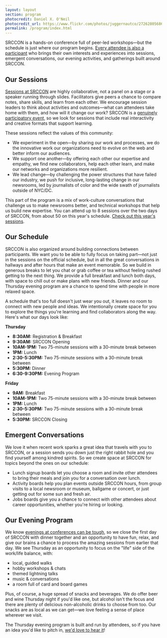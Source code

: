 ```yaml
---
layout: layout
section: program
photocredit: Daniel X. O'Neil
photocredit_url: https://www.flickr.com/photos/juggernautco/27262805686/
permalink: /program/index.html
---
```


SRCCON is a hands-on conference full of peer-led workshops—but the schedule is just where our program begins. [Every attendee is also a participant](/participation) who brings their own interests and experiences into sessions, emergent conversations, our evening activities, and gatherings built around SRCCON.

## Our Sessions
[Sessions at SRCCON](/sessions) are highly collaborative, not a panel on a stage or a speaker running through slides. Facilitators give peers a chance to compare notes, share skills, and learn from each other. We encourage session leaders to think about activities and outcomes—what can attendees take home with them, and how will it change our work? SRCCON is a [genuinely participatory event](/participation), so we look for sessions that include real interactivity and creative formats that support learning.

These sessions reflect the values of this community:

* We experiment in the open—by sharing our work and processes, we do the innovative work our organizations need to evolve on the web and better inform our audiences.
* We support one another—by offering each other our expertise and empathy, we find new collaborators, help each other learn, and make our networks and organizations more resilient.
* We lead change—by challenging the power structures that have failed our industry, we push for inclusive, long-lasting change in our newsrooms, led by journalists of color and the wide swath of journalists outside of NYC/DC.

This part of the program is a mix of work-culture conversations that challenge us to make newsrooms better, and technical workshops that help us build new expertise. You can attend up to 8 sessions over the two days of SRCCON, from about 50 on this year's schedule. [Check out this year's sessions](/sessions).

## Our Schedule
SRCCON is also organized around building connections between participants. We want you to be able to fully focus on taking part—not just in the sessions on the official schedule, but in all the great conversations in hallways and after hours that make an event memorable. So we build in generous breaks to let you chat or grab coffee or tea without feeling rushed getting to the next thing. We provide a full breakfast and lunch both days, with space to chill out or make plans with new friends. Dinner and our Thursday evening program are a chance to spend time with people in more relaxed space.

A schedule that's too full doesn't just wear you out, it leaves no room to connect with new people and ideas. We intentionally create space for you to explore the things you're learning and find collaborators along the way. Here's what our days look like:

**Thursday**

* **8:30AM:** Registration & Breakfast
* **9:30AM:** SRCCON Opening
* **10AM-1PM:** Two 75-minute sessions with a 30-minute break between
* **1PM:** Lunch
* **2:30-5:30PM:** Two 75-minute sessions with a 30-minute break between
* **5:30PM:** Dinner
* **6:30-9:30PM:** Evening Program

**Friday**

* **9AM:** Breakfast
* **10AM-1PM:** Two 75-minute sessions with a 30-minute break between
* **1PM:** Lunch
* **2:30-5:30PM:** Two 75-minute sessions with a 30-minute break between
* **5:30PM:** SRCCON Closing

## Emergent Conversations
We love it when recent work sparks a great idea that travels with you to SRCCON, or a session sends you down just the right rabbit hole and you find yourself among kindred spirits. So we create space at SRCCON for topics beyond the ones on our schedule:

* Lunch signup boards let you choose a room and invite other attendees to bring their meals and join you for a conversation over lunch.
* Activity boards help you plan events outside SRCCON hours, from group visits to a local newsroom or museum, ballgame or concert, or just getting out for some sun and fresh air.
* Jobs boards give you a chance to connect with other attendees about career opportunities, whether you're hiring or looking.

## Our Evening Program
We know [evenings at conferences can be tough](https://opennews.org/blog/srccon-thursday/), so we close the first day of SRCCON with dinner together and an opportunity to have fun, relax, and give our brains a chance to process the amazing sessions from earlier that day. We see Thursday as an opportunity to focus on the "life" side of the work/life balance, with:

* local, guided walks
* hobby workshops & chats
* themed lightning talks
* music & conversations
* a room full of card and board games

Plus, of course, a huge spread of snacks and beverages. We do offer beer and wine Thursday night if you'd like one, but alcohol isn't the focus and there are plenty of delicious non-alcoholic drinks to choose from too. Our snacks are as local as we can get—we love feeling a sense of place wherever we visit.

The Thursday evening program is built and run by attendees, so if you have an idea you'd like to pitch in, [we'd love to hear it](mailto:srccon@opennews.org)!
